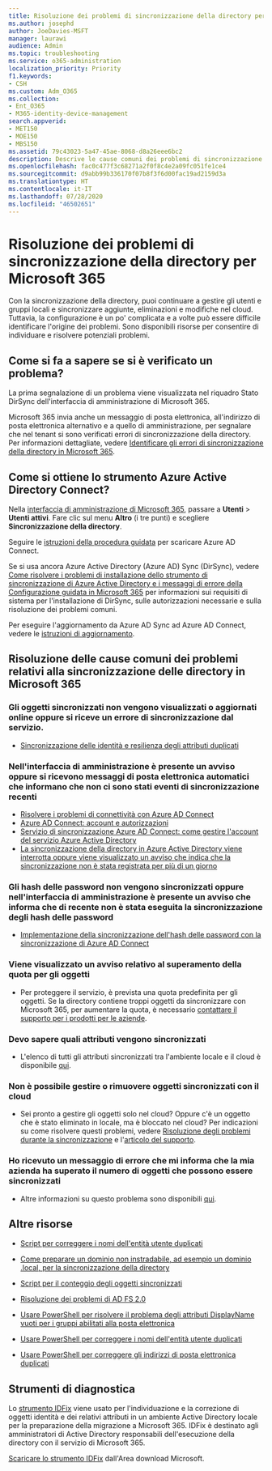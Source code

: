 ```yaml
---
title: Risoluzione dei problemi di sincronizzazione della directory per Microsoft 365
ms.author: josephd
author: JoeDavies-MSFT
manager: laurawi
audience: Admin
ms.topic: troubleshooting
ms.service: o365-administration
localization_priority: Priority
f1.keywords:
- CSH
ms.custom: Adm_O365
ms.collection:
- Ent_O365
- M365-identity-device-management
search.appverid:
- MET150
- MOE150
- MBS150
ms.assetid: 79c43023-5a47-45ae-8068-d8a26eee6bc2
description: Descrive le cause comuni dei problemi di sincronizzazione della directory in Office 365 e fornisce alcuni metodi per individuarli e risolverli.
ms.openlocfilehash: fac0c477f3c68271a2f0f8c4e2a09fc051fe1ce4
ms.sourcegitcommit: d9abb99b336170f07b8f3f6d00fac19ad2159d3a
ms.translationtype: HT
ms.contentlocale: it-IT
ms.lasthandoff: 07/28/2020
ms.locfileid: "46502651"
---
```

# <a name="fixing-problems-with-directory-synchronization-for-microsoft-365"></a>Risoluzione dei problemi di sincronizzazione della directory per Microsoft 365

Con la sincronizzazione della directory, puoi continuare a gestire gli utenti e gruppi locali e sincronizzare aggiunte, eliminazioni e modifiche nel cloud. Tuttavia, la configurazione è un po' complicata e a volte può essere difficile identificare l'origine dei problemi. Sono disponibili risorse per consentire di individuare e risolvere potenziali problemi.
  
## <a name="how-do-i-know-if-something-is-wrong"></a>Come si fa a sapere se si è verificato un problema?

La prima segnalazione di un problema viene visualizzata nel riquadro Stato DirSync dell'interfaccia di amministrazione di Microsoft 365.
  
Microsoft 365 invia anche un messaggio di posta elettronica, all'indirizzo di posta elettronica alternativo e a quello di amministrazione, per segnalare che nel tenant si sono verificati errori di sincronizzazione della directory. Per informazioni dettagliate, vedere [Identificare gli errori di sincronizzazione della directory in Microsoft 365](identify-directory-synchronization-errors.md).
  
## <a name="how-do-i-get-azure-active-directory-connect-tool"></a>Come si ottiene lo strumento Azure Active Directory Connect?

Nella [interfaccia di amministrazione di Microsoft 365](https://admin.microsoft.com), passare a **Utenti** \> **Utenti attivi**. Fare clic sul menu **Altro** (i tre punti) e scegliere **Sincronizzazione della directory**. 
  
Seguire le [istruzioni della procedura guidata](set-up-directory-synchronization.md) per scaricare Azure AD Connect. 
  
Se si usa ancora Azure Active Directory (Azure AD) Sync (DirSync), vedere [Come risolvere i problemi di installazione dello strumento di sincronizzazione di Azure Active Directory e i messaggi di errore della Configurazione guidata in Microsoft 365](https://go.microsoft.com/fwlink/p/?LinkId=396717) per informazioni sui requisiti di sistema per l'installazione di DirSync, sulle autorizzazioni necessarie e sulla risoluzione dei problemi comuni. 
  
Per eseguire l'aggiornamento da Azure AD Sync ad Azure AD Connect, vedere le [istruzioni di aggiornamento](https://go.microsoft.com/fwlink/p/?LinkId=733240).
  
## <a name="resolving-common-causes-of-problems-with-directory-synchronization-in-microsoft-365"></a>Risoluzione delle cause comuni dei problemi relativi alla sincronizzazione delle directory in Microsoft 365

### <a name="synchronized-objects-arent-appearing-or-updating-online-or-im-getting-synchronization-error-reports-from-the-service"></a>Gli oggetti sincronizzati non vengono visualizzati o aggiornati online oppure si riceve un errore di sincronizzazione dal servizio.

- [Sincronizzazione delle identità e resilienza degli attributi duplicati](https://docs.microsoft.com/azure/active-directory/hybrid/how-to-connect-syncservice-duplicate-attribute-resiliency)

### <a name="i-have-an-alert-in-the-admin-center-or-am-receiving-automated-emails-that-there-hasnt-been-a-recent-synchronization-event"></a>Nell'interfaccia di amministrazione è presente un avviso oppure si ricevono messaggi di posta elettronica automatici che informano che non ci sono stati eventi di sincronizzazione recenti
- [Risolvere i problemi di connettività con Azure AD Connect](https://docs.microsoft.com/azure/active-directory/hybrid/tshoot-connect-connectivity)
- [Azure AD Connect: account e autorizzazioni](https://go.microsoft.com/fwlink/p/?LinkId=820598)
- [Servizio di sincronizzazione Azure AD Connect: come gestire l'account del servizio Azure Active Directory](https://docs.microsoft.com/azure/active-directory/hybrid/how-to-connect-azureadaccount)
- [La sincronizzazione della directory in Azure Active Directory viene interrotta oppure viene visualizzato un avviso che indica che la sincronizzazione non è stata registrata per più di un giorno](https://support.microsoft.com/help/2882421/directory-synchronization-to-azure-active-directory-stops-or-you-re-warned-that-sync-hasn-t-registered-in-more-than-a-day)

### <a name="password-hashes-arent-synchronizing-or-im-seeing-an-alert-in-the-admin-center-that-there-hasnt-been-a-recent-password-hash-synchronization"></a>Gli hash delle password non vengono sincronizzati oppure nell'interfaccia di amministrazione è presente un avviso che informa che di recente non è stata eseguita la sincronizzazione degli hash delle password
- [Implementazione della sincronizzazione dell'hash delle password con la sincronizzazione di Azure AD Connect](https://docs.microsoft.com/azure/active-directory/hybrid/how-to-connect-password-hash-synchronization)

### <a name="im-seeing-an-alert-that-object-quota-exceeded"></a>Viene visualizzato un avviso relativo al superamento della quota per gli oggetti
- Per proteggere il servizio, è prevista una quota predefinita per gli oggetti. Se la directory contiene troppi oggetti da sincronizzare con Microsoft 365, per aumentare la quota, è necessario [contattare il supporto per i prodotti per le aziende](https://support.office.com/article/32a17ca7-6fa0-4870-8a8d-e25ba4ccfd4b).

### <a name="i-need-to-know-which-attributes-are-synchronized"></a>Devo sapere quali attributi vengono sincronizzati
- L'elenco di tutti gli attributi sincronizzati tra l'ambiente locale e il cloud è disponibile [qui](https://go.microsoft.com/fwlink/p/?LinkId=396719).

### <a name="i-cant-manage-or-remove-objects-that-were-synchronized-to-the-cloud"></a>Non è possibile gestire o rimuovere oggetti sincronizzati con il cloud
- Sei pronto a gestire gli oggetti solo nel cloud? Oppure c'è un oggetto che è stato eliminato in locale, ma è bloccato nel cloud? Per indicazioni su come risolvere questi problemi, vedere [Risoluzione degli problemi durante la sincronizzazione](https://go.microsoft.com/fwlink/p/?linkid=842044) e l'[articolo del supporto](https://go.microsoft.com/fwlink/p/?LinkId=396720).

### <a name="i-got-an-error-message-that-my-company-has-exceeded-the-number-of-objects-that-can-be-synchronized"></a>Ho ricevuto un messaggio di errore che mi informa che la mia azienda ha superato il numero di oggetti che possono essere sincronizzati
- Altre informazioni su questo problema sono disponibili [qui](https://go.microsoft.com/fwlink/p/?LinkId=396721).
   
## <a name="other-resources"></a>Altre risorse

- [Script per correggere i nomi dell'entità utente duplicati](https://go.microsoft.com/fwlink/p/?LinkId=396725)
    
- [Come preparare un dominio non instradabile, ad esempio un dominio .local, per la sincronizzazione della directory](prepare-a-non-routable-domain-for-directory-synchronization.md)
    
- [Script per il conteggio degli oggetti sincronizzati](https://go.microsoft.com/fwlink/p/?LinkId=396726)
    
- [Risoluzione dei problemi di AD FS 2.0](https://go.microsoft.com/fwlink/p/?LinkId=396727)
    
- [Usare PowerShell per risolvere il problema degli attributi DisplayName vuoti per i gruppi abilitati alla posta elettronica](https://go.microsoft.com/fwlink/p/?LinkId=396728)
    
- [Usare PowerShell per correggere i nomi dell'entità utente duplicati](https://go.microsoft.com/fwlink/p/?LinkId=396730)
    
- [Usare PowerShell per correggere gli indirizzi di posta elettronica duplicati](https://go.microsoft.com/fwlink/p/?LinkId=396731)
    
## <a name="diagnostic-tools"></a>Strumenti di diagnostica

Lo [strumento IDFix](prepare-directory-attributes-for-synch-with-idfix.md) viene usato per l'individuazione e la correzione di oggetti identità e dei relativi attributi in un ambiente Active Directory locale per la preparazione della migrazione a Microsoft 365. IDFix è destinato agli amministratori di Active Directory responsabili dell'esecuzione della directory con il servizio di Microsoft 365. 

[Scaricare lo strumento IDFix](https://go.microsoft.com/fwlink/p/?LinkId=396718) dall'Area download Microsoft.
